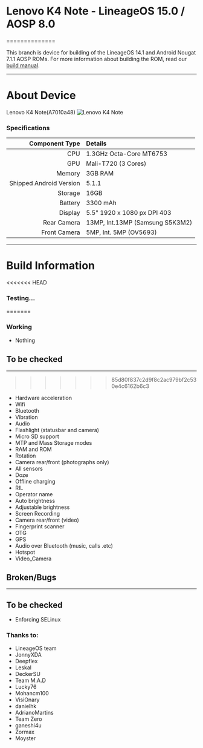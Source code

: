# Lenovo K4 Note - LineageOS 15.0 / AOSP 8.0
==============

This branch is device for building of the LineageOS 14.1 and Android Nougat 7.1.1 AOSP ROMs. For more information about building the ROM, read our [build manual](manual).

---

# About Device

Lenovo K4 Note(A7010a48)
![Lenovo K4 Note](http://images.fonearena.com/blog/wp-content/uploads/2016/01/Lenovo-Vibe-K4-Note.jpg "Lenovo K4 Note")

### Specifications

Component Type | Details
-------:|:-------------------------
CPU     | 1.3GHz Octa-Core MT6753
GPU     | Mali-T720 (3 Cores)
Memory  | 3GB RAM
Shipped Android Version | 5.1.1
Storage | 16GB
Battery | 3300 mAh
Display | 5.5" 1920 x 1080 px DPI 403
Rear Camera | 13MP, Int.13MP (Samsung S5K3M2)
Front Camera | 5MP, Int. 5MP (OV5693)

---

# Build Information

<<<<<<< HEAD
### Testing...
=======
### Working
 * Nothing

## To be checked
 -------------

>>>>>>> 85d80f837c2d9f8c2ac979bf2c530e4c6162b6c3
 * Hardware acceleration
 * Wifi
 * Bluetooth
 * Vibration
 * Audio
 * Flashlight (statusbar and camera)
 * Micro SD support
 * MTP and Mass Storage modes
 * RAM and ROM
 * Rotation
 * Camera rear/front (photographs only)
 * All sensors
 * Doze
 * Offline charging
 * RIL
 * Operator name
 * Auto brightness
 * Adjustable brightness
 * Screen Recording
 * Camera rear/front (video)
 * Fingerprint scanner
 * OTG
 * GPS
 * Audio over Bluetooth (music, calls .etc)
 * Hotspot
 * Video_Camera

 ## Broken/Bugs
 -------------


## To be checked
 * Enforcing SELinux


### Thanks to:
 * LineageOS team
 * JonnyXDA
 * Deepflex
 * Leskal
 * DeckerSU
 * Team M.A.D
 * Lucky76
 * Mohancm100
 * VisiOnary
 * danielhk
 * AdrianoMartins
 * Team Zero
 * ganeshi4u
 * Zormax
 * Moyster
